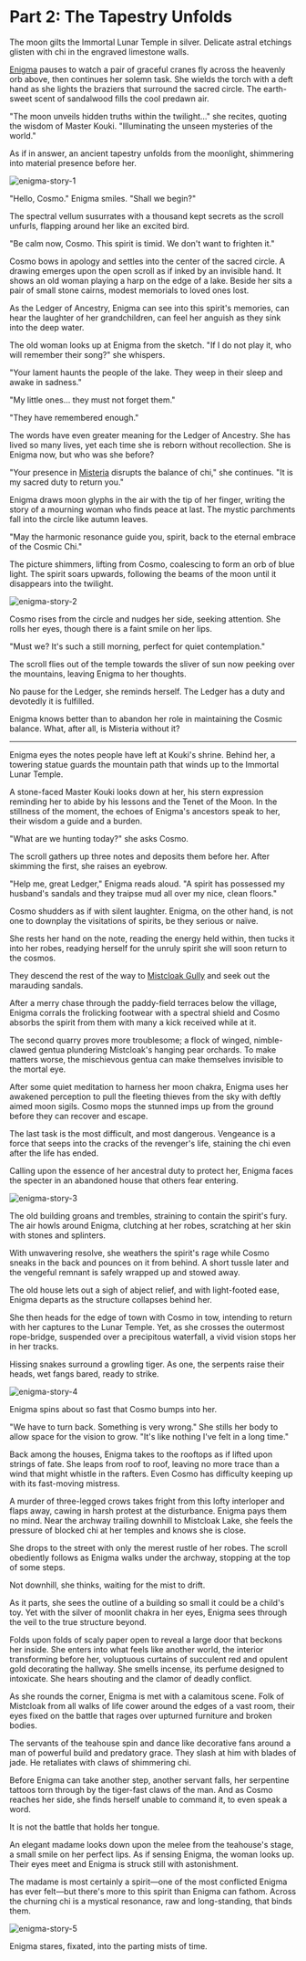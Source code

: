 # Part 2: The Tapestry Unfolds

The moon gilts the Immortal Lunar Temple in silver. Delicate astral etchings glisten with chi in the engraved limestone walls.

[Enigma](../../heroes-of-rathe/enigma-about.md) pauses to watch a pair of graceful cranes fly across the heavenly orb above, then continues her solemn task. She wields the torch with a deft hand as she lights the braziers that surround the sacred circle. The earth-sweet scent of sandalwood fills the cool predawn air.

"The moon unveils hidden truths within the twilight..." she recites, quoting the wisdom of Master Kouki. "Illuminating the unseen mysteries of the world."

As if in answer, an ancient tapestry unfolds from the moonlight, shimmering into material presence before her.

<img src="https://d2hl7maqck52px.cloudfront.net/main-story/15-part-the-mistveil/enigma-story-1.webp" alt="enigma-story-1" class="center">

"Hello, Cosmo." Enigma smiles. "Shall we begin?"

The spectral vellum susurrates with a thousand kept secrets as the scroll unfurls, flapping around her like an excited bird.

"Be calm now, Cosmo. This spirit is timid. We don't want to frighten it."

Cosmo bows in apology and settles into the center of the sacred circle. A drawing emerges upon the open scroll as if inked by an invisible hand. It shows an old woman playing a harp on the edge of a lake. Beside her sits a pair of small stone cairns, modest memorials to loved ones lost.

As the Ledger of Ancestry, Enigma can see into this spirit's memories, can hear the laughter of her grandchildren, can feel her anguish as they sink into the deep water.

The old woman looks up at Enigma from the sketch. "If I do not play it, who will remember their song?" she whispers.

"Your lament haunts the people of the lake. They weep in their sleep and awake in sadness."

"My little ones... they must not forget them."

"They have remembered enough."

The words have even greater meaning for the Ledger of Ancestry. She has lived so many lives, yet each time she is reborn without recollection. She is Enigma now, but who was she before?

"Your presence in [Misteria](../../regions/rathe/misteria/misteria.md) disrupts the balance of chi," she continues. "It is my sacred duty to return you."

Enigma draws moon glyphs in the air with the tip of her finger, writing the story of a mourning woman who finds peace at last. The mystic parchments fall into the circle like autumn leaves.

"May the harmonic resonance guide you, spirit, back to the eternal embrace of the Cosmic Chi."

The picture shimmers, lifting from Cosmo, coalescing to form an orb of blue light. The spirit soars upwards, following the beams of the moon until it disappears into the twilight.

<img src="https://d2hl7maqck52px.cloudfront.net/main-story/15-part-the-mistveil/enigma-story-2.webp" alt="enigma-story-2" class="center">

Cosmo rises from the circle and nudges her side, seeking attention. She rolls her eyes, though there is a faint smile on her lips.

"Must we? It's such a still morning, perfect for quiet contemplation."

The scroll flies out of the temple towards the sliver of sun now peeking over the mountains, leaving Enigma to her thoughts.

No pause for the Ledger, she reminds herself. The Ledger has a duty and devotedly it is fulfilled.

Enigma knows better than to abandon her role in maintaining the Cosmic balance. What, after all, is Misteria without it?

***

Enigma eyes the notes people have left at Kouki's shrine. Behind her, a towering statue guards the mountain path that winds up to the Immortal Lunar Temple.

A stone-faced Master Kouki looks down at her, his stern expression reminding her to abide by his lessons and the Tenet of the Moon. In the stillness of the moment, the echoes of Enigma's ancestors speak to her, their wisdom a guide and a burden.

"What are we hunting today?" she asks Cosmo.

The scroll gathers up three notes and deposits them before her. After skimming the first, she raises an eyebrow.

"Help me, great Ledger," Enigma reads aloud. "A spirit has possessed my husband's sandals and they traipse mud all over my nice, clean floors."

Cosmo shudders as if with silent laughter. Enigma, on the other hand, is not one to downplay the visitations of spirits, be they serious or naïve.

She rests her hand on the note, reading the energy held within, then tucks it into her robes, readying herself for the unruly spirit she will soon return to the cosmos.

They descend the rest of the way to [Mistcloak Gully](../../regions/rathe/misteria/among-the-mists.md#mistcloak-gully) and seek out the marauding sandals.

After a merry chase through the paddy-field terraces below the village, Enigma corrals the frolicking footwear with a spectral shield and Cosmo absorbs the spirit from them with many a kick received while at it.

The second quarry proves more troublesome; a flock of winged, nimble-clawed gentua plundering Mistcloak's hanging pear orchards. To make matters worse, the mischievous gentua can make themselves invisible to the mortal eye.

After some quiet meditation to harness her moon chakra, Enigma uses her awakened perception to pull the fleeting thieves from the sky with deftly aimed moon sigils. Cosmo mops the stunned imps up from the ground before they can recover and escape.

The last task is the most difficult, and most dangerous. Vengeance is a force that seeps into the cracks of the revenger's life, staining the chi even after the life has ended.

Calling upon the essence of her ancestral duty to protect her, Enigma faces the specter in an abandoned house that others fear entering.

<img src="https://d2hl7maqck52px.cloudfront.net/main-story/15-part-the-mistveil/enigma-story-3.webp" alt="enigma-story-3" class="center">

The old building groans and trembles, straining to contain the spirit's fury. The air howls around Enigma, clutching at her robes, scratching at her skin with stones and splinters.

With unwavering resolve, she weathers the spirit's rage while Cosmo sneaks in the back and pounces on it from behind. A short tussle later and the vengeful remnant is safely wrapped up and stowed away.

The old house lets out a sigh of abject relief, and with light-footed ease, Enigma departs as the structure collapses behind her.

She then heads for the edge of town with Cosmo in tow, intending to return with her captures to the Lunar Temple. Yet, as she crosses the outermost rope-bridge, suspended over a precipitous waterfall, a vivid vision stops her in her tracks.

Hissing snakes surround a growling tiger. As one, the serpents raise their heads, wet fangs bared, ready to strike.

<img src="https://d2hl7maqck52px.cloudfront.net/main-story/15-part-the-mistveil/enigma-story-4.webp" alt="enigma-story-4" class="center">

Enigma spins about so fast that Cosmo bumps into her.

"We have to turn back. Something is very wrong." She stills her body to allow space for the vision to grow. "It's like nothing I've felt in a long time."

Back among the houses, Enigma takes to the rooftops as if lifted upon strings of fate. She leaps from roof to roof, leaving no more trace than a wind that might whistle in the rafters. Even Cosmo has difficulty keeping up with its fast-moving mistress.

A murder of three-legged crows takes fright from this lofty interloper and flaps away, cawing in harsh protest at the disturbance. Enigma pays them no mind. Near the archway trailing downhill to Mistcloak Lake, she feels the pressure of blocked chi at her temples and knows she is close.

She drops to the street with only the merest rustle of her robes. The scroll obediently follows as Enigma walks under the archway, stopping at the top of some steps.

Not downhill, she thinks, waiting for the mist to drift.

As it parts, she sees the outline of a building so small it could be a child's toy. Yet with the silver of moonlit chakra in her eyes, Enigma sees through the veil to the true structure beyond.

Folds upon folds of scaly paper open to reveal a large door that beckons her inside. She enters into what feels like another world, the interior transforming before her, voluptuous curtains of succulent red and opulent gold decorating the hallway. She smells incense, its perfume designed to intoxicate. She hears shouting and the clamor of deadly conflict.

As she rounds the corner, Enigma is met with a calamitous scene. Folk of Mistcloak from all walks of life cower around the edges of a vast room, their eyes fixed on the battle that rages over upturned furniture and broken bodies.

The servants of the teahouse spin and dance like decorative fans around a man of powerful build and predatory grace. They slash at him with blades of jade. He retaliates with claws of shimmering chi.

Before Enigma can take another step, another servant falls, her serpentine tattoos torn through by the tiger-fast claws of the man. And as Cosmo reaches her side, she finds herself unable to command it, to even speak a word.

It is not the battle that holds her tongue.

An elegant madame looks down upon the melee from the teahouse's stage, a small smile on her perfect lips. As if sensing Enigma, the woman looks up. Their eyes meet and Enigma is struck still with astonishment.

The madame is most certainly a spirit—one of the most conflicted Enigma has ever felt—but there's more to this spirit than Enigma can fathom. Across the churning chi is a mystical resonance, raw and long-standing, that binds them.

<img src="https://d2hl7maqck52px.cloudfront.net/main-story/15-part-the-mistveil/enigma-story-5.webp" alt="enigma-story-5" class="center">

Enigma stares, fixated, into the parting mists of time.
